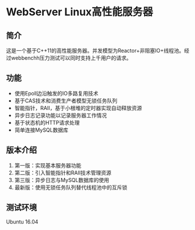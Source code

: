 # WebServer Linux高性能服务器

## 简介
这是一个基于C++11的高性能服务器。并发模型为Reactor+非阻塞IO+线程池。经过webbenchh压力测试可以同时支持上千用户的请求。

## 功能
* 使用Epoll边沿触发的IO多路复用技术
* 基于CAS技术和消费生产者模型无锁任务队列
* 智能指针，RAII，基于小根堆的定时器实现自动释放资源
* 异步日志记录功能以记录服务器工作情况
* 基于状态机的HTTP请求处理
* 简单连接MySQL数据库

## 版本介绍
1. 第一版：实现基本服务器功能
2. 第二版：引入智能指针和RAII技术管理资源
3. 第三版：异步日志与MySQL数据库的使用
4. 最新版：使用无锁任务队列替代线程池中的互斥锁

## 测试环境
 Ubuntu 16.04
